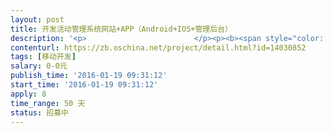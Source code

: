 ```yaml
---                
layout: post       
title: 开发活动管理系统网站+APP（Android+IOS+管理后台）           
description: '<p>                        </p><p><b><span style="color: rgb(38, 38, 38);">【业务需求】</span></b></p><p><b><span style="color: rgb(38, 38, 38);">一、</span></b><b><span style="color: rgb(38, 38, 38);">功能需求</span></b></p><p><b><span style="color: rgb(38, 38, 38);">1.</span><span style="color: rgb(38, 38, 38);">开发报名系统网站+APP（Android+IOS）+管理后台</span></b></p><p><span style="color: rgb(38, 38, 38);">网站使用HTML5技术，可适应各个平台，网站后台管理后台为管理者使用，管理网站+APP数据，网站和APP都使用同一数据库</span></p><p><b><span style="color: rgb(38, 38, 38);">2.</span><span style="color: rgb(38, 38, 38);">后台管理</span></b></p><p><span style="color: rgb(38, 38, 38);">2.1.</span><span style="color: rgb(38, 38, 38);">报名活动设置（增、删、改、查）</span></p><p><span style="color: rgb(38, 38, 38);">2.2</span><span style="color: rgb(38, 38, 38);">会员设置（增、删、改、查），团长审核</span></p><p><span style="color: rgb(38, 38, 38);">2.3</span><span style="color: rgb(38, 38, 38);">团队管理（增、删、改、查）</span></p><p><span style="color: rgb(38, 38, 38);">2.4</span><span style="color: rgb(38, 38, 38);">咨询发布，咨询消息发布</span></p><p><span style="color: rgb(38, 38, 38);">2.5</span><span style="color: rgb(38, 38, 38);">平台用户管理，（增、删、改、查）</span></p><p><b><span style="color: rgb(38, 38, 38);">3.web</span><span style="color: rgb(38, 38, 38);">网站功能</span></b></p><p><span style="color: rgb(38, 38, 38);">3.1</span><span style="color: rgb(38, 38, 38);">用户注册，登录，消息维护</span></p><p><span style="color: rgb(38, 38, 38);">3.2</span><span style="color: rgb(38, 38, 38);">活动发布，活动参加</span></p><p><span style="color: rgb(38, 38, 38);">3.3</span><span style="color: rgb(38, 38, 38);">活动参加，支付</span></p><p><span style="color: rgb(38, 38, 38);">3.4</span><span style="color: rgb(38, 38, 38);">平台活动搜索，活动参加</span></p><p><b><span style="color: rgb(38, 38, 38);">4.APP</span><span style="color: rgb(38, 38, 38);">功能</span></b></p><p><span style="color: rgb(38, 38, 38);">4.1</span><span style="color: rgb(38, 38, 38);">用户注册登录，第三方登录，手机绑定验证</span></p><p><span style="color: rgb(38, 38, 38);">4.2</span><span style="color: rgb(38, 38, 38);">用户活动发布，活动（增、删、改、查）</span></p><p><span style="color: rgb(38, 38, 38);">4.3</span><span style="color: rgb(38, 38, 38);">用户活动搜索，参加，支付费用</span></p><p><span style="color: rgb(38, 38, 38);">4.4</span><span style="color: rgb(38, 38, 38);">用户个人信息维护，团队管理，活动图片发布</span></p><p><span style="color: rgb(38, 38, 38);">4.5</span><span style="color: rgb(38, 38, 38);">步频率设置，用户手机步数统计</span></p><p><span style="color: rgb(38, 38, 38);">4.6</span><span style="color: rgb(38, 38, 38);">早起打卡</span></p><p><b><span style="color: rgb(38, 38, 38);">二、</span></b><b><span style="color: rgb(38, 38, 38);">技术要求</span></b></p><p><span style="color: rgb(38, 38, 38);">1.</span><span style="color: rgb(38, 38, 38);">运行环境：Linux+Mysql</span></p><p><span style="color: rgb(38, 38, 38);">接口开发语言：go，php，java</span></p><p><span style="color: rgb(38, 38, 38);">go</span><span style="color: rgb(38, 38, 38);">语言优先，前端使用html5技术</span></p><p><span style="color: rgb(38, 38, 38);">2.</span><span style="color: rgb(38, 38, 38);">并发在1000以上，页面加载速度小于1s</span></p><p><span style="color: rgb(38, 38, 38);">3.</span><span style="color: rgb(38, 38, 38);">图片使用七牛云存储</span></p><p><span style="color: rgb(38, 38, 38);">4.</span><span style="color: rgb(38, 38, 38);">提供程序源码，提供文档，提供数据库字段说明</span></p><p><b><span style="color: rgb(38, 38, 38);">三、</span></b><b><span style="color: rgb(38, 38, 38);">非功能性要求</span></b></p><p><span style="color: rgb(38, 38, 38);">开发人员可以和我们沟通更详细的业务需求，我们也很希望能够得到开发者的最佳方案。</span></p><p><span style="color: rgb(38, 38, 38);">我们有自己的UI人员、运维人员，我们希望能够和接包方（开发人员）建立良好、长期的合作关系。</span></p><p><b><span style="color: rgb(38, 38, 38);">【人员要求】</span></b></p><p><b><span style="color: rgb(38, 38, 38);">一、能力要求</span></b></p><p><span style="color: rgb(38, 38, 38);">优先考虑做过类似项目的接包方，开发人员需要至少三年开发经验。</span></p><p><b><span style="color: rgb(38, 38, 38);">二、其他要【交付要求】</span></b></p><p><span style="color: rgb(38, 38, 38);">1</span><span style="color: rgb(38, 38, 38);">、产品开发完毕并通过线上测试</span></p><p><b><span style="color: rgb(38, 38, 38);">二、验收基准</span></b></p><p><span style="color: rgb(38, 38, 38);">1</span><span style="color: rgb(38, 38, 38);">、产品开发完毕并通过线上测试</span></p><p><span style="color: rgb(38, 38, 38);">2</span><span style="color: rgb(38, 38, 38);">、功能完善，无BUG</span></p><p><span style="color: rgb(38, 38, 38);">3</span><span style="color: rgb(38, 38, 38);">、使用流畅，无卡顿</span></p><p><b><span style="color: rgb(38, 38, 38);">【支付方式】</span></b></p><p><span style="color: rgb(38, 38, 38);">支付方式通过众包分批次担保交易；</span></p><p><span style="color: rgb(38, 38, 38);">这个可以协商</span></p><p><span style="color: rgb(38, 38, 38);">具体需求可查看附件</span></p><p>                    </p>'     
contenturl: https://zb.oschina.net/project/detail.html?id=14030852      
tags: [移动开发]            
salary: 0-0元          
publish_time: '2016-01-19 09:31:12'         
start_time: '2016-01-19 09:31:12'           
apply: 8                   
time_range: 50 天              
status: 招募中                  
---                 
```

